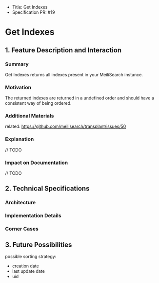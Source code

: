 - Title: Get Indexes
- Specification PR: #19

# Get Indexes 

## 1. Feature Description and Interaction

### Summary

Get Indexes returns all indexes present in your MeiliSearch instance.

### Motivation

The returned indexes are returned in a undefined order and should have a consistent way of being ordered.

### Additional Materials

related: https://github.com/meilisearch/transplant/issues/50

### Explanation

// TODO

### Impact on Documentation
// TODO

## 2. Technical Specifications

### Architecture
### Implementation Details
### Corner Cases

## 3. Future Possibilities

possible sorting strategy:

- creation date
- last update date
- uid